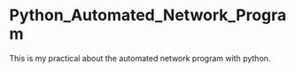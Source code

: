 # Python_Automated_Network_Program

This is my practical about the automated network program with python.
